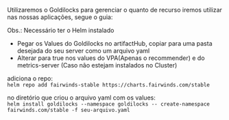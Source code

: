 Utilizaremos o Goldilocks para gerenciar o quanto de recurso iremos utilizar nas nossas aplicações, segue o guia:

Obs.: Necessário ter o Helm instalado

- Pegar os Values do Goldilocks no artifactHub, copiar para uma pasta desejada do seu server como um arquivo yaml
- Alterar para true nos values do VPA(Apenas o recommender) e do metrics-server (Caso não estejam instalados no Cluster)

adiciona o repo:                  
```helm repo add fairwinds-stable https://charts.fairwinds.com/stable```

no diretório que criou o arquivo yaml com os values:                    
```helm install goldilocks --namespace goldilocks -- create-namespace fairwinds.com/stable -f seu-arquivo.yaml```
